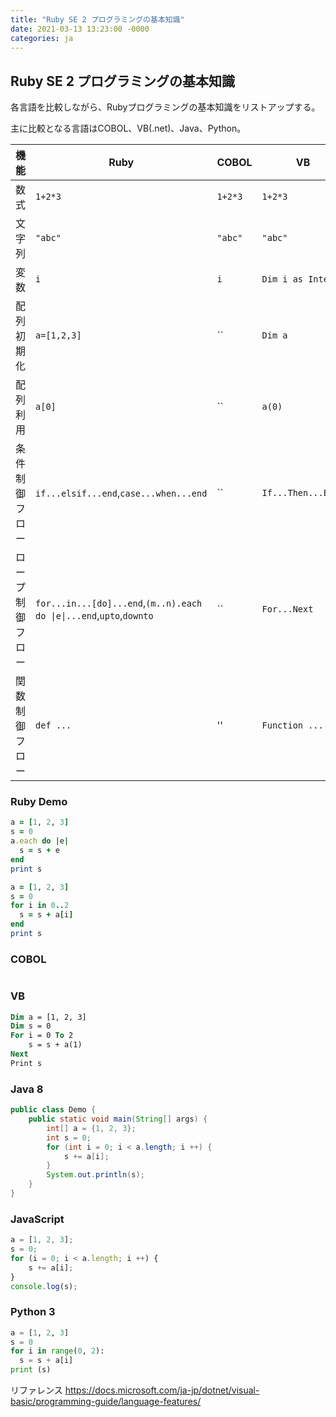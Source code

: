 ```yaml
---
title: "Ruby SE 2 プログラミングの基本知識"
date: 2021-03-13 13:23:00 -0000
categories: ja
---
```


## Ruby SE 2 プログラミングの基本知識

各言語を比較しながら、Rubyプログラミングの基本知識をリストアップする。

主に比較となる言語はCOBOL、VB(.net)、Java、Python。


機能         |Ruby          | COBOL     | VB                | Java 8              | JavaScript             | Python 3
-------------|-------------|------------|-------------------|--------------------|-------------------------|---------
数式         |  `1+2*3`     |  `1+2*3`  | `1+2*3`           |   `1+2*3`           |  `1+2*3`               |  `1+2*3`   
文字列       |  `"abc"`     |  `"abc"`  | `"abc"`           |   `"abc"`           |`"ab"`,`'ab'`          |`"ab"`,`'ab'`,`"""ab"""`,`'''ab'''`
変数         |  `i`         |  `i`      | `Dim i as Integer`|`int i = 0;`         |  `i=0;`               |  `i=0`
配列初期化   |`a=[1,2,3]`    |  ``       | `Dim a`          |`int[] a={1,2,3};`   |  `a=[1,2,3];`          |  `a=[1,2,3]`
配列利用     |`a[0]`         |  ``       | `a(0)`           |`a[0]`               |  `a[0]`                |  `a[0]`
条件制御フロー | `if...elsif...end`,`case...when...end`       |  ``     | `If...Then...Else`|`if(...){...}else{}`,`switch(...){case...:...break;} |`if(...){...}else{...}`|  `if...: else: ...`  
ロープ制御フロー| `for...in...[do]...end`,`(m..n).each do \|e\|...end`,`upto`,`downto`|  ``    | `For...Next`      |`for(...){...}`      | `for(...){...}`       |  `for ...`  
関数制御フロー| `def ...`      |  ''     | `Function ...`      |``      | `function...(...){...}`       |  `def ...: ...`  



### Ruby Demo
```ruby
a = [1, 2, 3]
s = 0
a.each do |e|
  s = s + e
end
print s
```

```ruby
a = [1, 2, 3]
s = 0
for i in 0..2
  s = s + a[i]
end
print s
```

### COBOL

```cobol
```

### VB
```vb
Dim a = [1, 2, 3]
Dim s = 0
For i = 0 To 2
    s = s + a(1)
Next
Print s
```

### Java 8
```Java
public class Demo {
    public static void main(String[] args) {
        int[] a = {1, 2, 3};
        int s = 0;
        for (int i = 0; i < a.length; i ++) {
            s += a[i];
        }
        System.out.println(s);
    }
}
```

### JavaScript
```JavaScript
a = [1, 2, 3];
s = 0;
for (i = 0; i < a.length; i ++) {
    s += a[i];
}
console.log(s);
```

### Python 3
```python
a = [1, 2, 3]
s = 0
for i in range(0, 2):
  s = s + a[i]
print (s)
```


リファレンス
https://docs.microsoft.com/ja-jp/dotnet/visual-basic/programming-guide/language-features/
